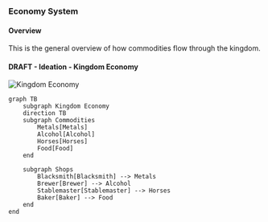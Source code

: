 <!-- Economy_System_Overview.md -->
<!-- TODO: durf 10/4/25 Rework overview to show how goods flow into kingdom
to/from the player. -->


### Economy System

#### Overview

This is the general overview of how commodities flow through the kingdom.

#### DRAFT - Ideation - Kingdom Economy

![Kingdom Economy](mermaid)
```mermaid
graph TB
    subgraph Kingdom Economy
    direction TB
    subgraph Commodities
        Metals[Metals]
        Alcohol[Alcohol]
        Horses[Horses]
        Food[Food]
    end

    subgraph Shops
        Blacksmith[Blacksmith] --> Metals
        Brewer[Brewer] --> Alcohol
        Stablemaster[Stablemaster] --> Horses
        Baker[Baker] --> Food
    end
end
```